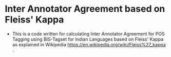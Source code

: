 # Inter Annotator Agreement based on Fleiss' Kappa

- This is a code written for calculating Inter Annotator Agreement for POS Tagging using BIS-Tagset for Indian Languages based on Fleiss' Kappa as explained in Wikipedia https://en.wikipedia.org/wiki/Fleiss%27_kappa .
